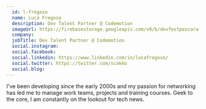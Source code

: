 ```yaml
---
  id: l-fregoso
  name: Luca Fregoso
  description: Dev Talent Partner @ Codemotion
  imageUrl: https://firebasestorage.googleapis.com/v0/b/devfestpescara-2023.appspot.com/o/speakers%2Fl-fregoso.jpg?alt=media&token=ee6b0195-cc5b-404e-8d0d-345175d1f5b4
  company: 
  jobTitle: Dev Talent Partner @ Codemotion
  social.instagram: 
  social.facebook: 
  social.linkedin: https://www.linkedin.com/in/lucafregoso/
  social.twitter: https://twitter.com/scakko
  social.blog: 
---
```

I've been developing since the early 2000s and my passion for networking has led me to manage work teams, projects and training courses. Geek to the core, I am constantly on the lookout for tech news.
  